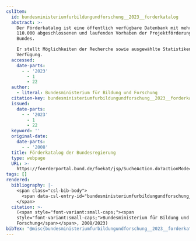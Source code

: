 ```yaml
---
cslItem:
  id: bundesministeriumfurbildungundforschung__2023__forderkatalog
  abstract: >-
    Der Förderkatalog ist eine öffentlich verfügbare Datenbank mit mehr als
    110.000 abgeschlossenen und laufenden Vorhaben der Projektförderung des
    Bundes. 

    Er stellt Möglichkeiten der Recherche sowie ausgewählte Statistiken zur
    Verfügung.
  accessed:
    date-parts:
      - - '2023'
        - 1
        - 22
  author:
    - literal: Bundesministerium für Bildung und Forschung
  citation-key: bundesministeriumfurbildungundforschung__2023__forderkatalog
  issued:
    date-parts:
      - - '2023'
        - 1
        - 22
  keyword: ''
  original-date:
    date-parts:
      - - '2008'
  title: Förderkatalog der Bundesregierung
  type: webpage
  URL: >-
    https://foerderportal.bund.de/foekat/jsp/SucheAction.do?actionMode=searchmask
tags: []
rendered:
  bibliography: |-
    <span class="csl-bib-body">
      <span data-csl-entry-id="bundesministeriumfurbildungundforschung__2023__forderkatalog" class="csl-entry"><span class='author-bib'>Bundesministerium für Bildung und Forschung</span>. <span class='date-bib'>(2023, Januar 22)</span>. <span class='title'><b><i>Förderkatalog der Bundesregierung</i></b></span>. <span class='URL'><a href='https://foerderportal.bund.de/foekat/jsp/SucheAction.do?actionMode=searchmask'>LINK</a></span> (Original work published 2008)</span>
    </span>
  citation: >-
    (<span style="font-variant:small-caps;"><span
    style="font-variant:small-caps;">Bundesministerium für Bildung und
    Forschung</span></span>, 2008/2023)
bibTex: "@misc{bundesministeriumfurbildungundforschung__2023__forderkatalog,\n\tnote = {[Online; accessed 2023-01-22]},\n\tauthor = {{Bundesministerium für Bildung und Forschung}},\n\tyear = {2023},\n\tmonth = {jan 22},\n\ttitle = {F{\\\" o}rderkatalog der {Bundesregierung}},\n\turl = {https://foerderportal.bund.de/foekat/jsp/SucheAction.do?actionMode=searchmask},\n\thowpublished = {https://foerderportal.bund.de/foekat/jsp/SucheAction.do?actionMode=searchmask},\n}\n\n"
---
```

